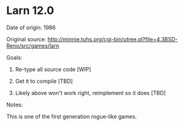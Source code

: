 # Larn 12.0

Date of origin: 1986

Original source: http://minnie.tuhs.org/cgi-bin/utree.pl?file=4.3BSD-Reno/src/games/larn

Goals:

1) Re-type all source code [WIP]

2) Get it to compile [TBD]

3) Likely above won't work right, reimplement so it does [TBD]

Notes:

This is one of the first generation rogue-like games.
